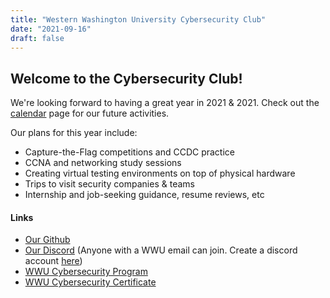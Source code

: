 ```yaml
---
title: "Western Washington University Cybersecurity Club"
date: "2021-09-16"
draft: false
---
```


## Welcome to the Cybersecurity Club!

We're looking forward to having a great year in 2021 & 2021.
Check out the [calendar](../calendar) page for our future activities.

Our plans for this year include:  
* Capture-the-Flag competitions and CCDC practice  
* CCNA and networking study sessions  
* Creating virtual testing environments on top of physical hardware  
* Trips to visit security companies & teams  
* Internship and job-seeking guidance, resume reviews, etc  

#### Links

* [Our Github](https://github.com/wwucyber)  
* [Our Discord](https://wwu2.sharepoint.com/sites/WWUCyberComp/SitePages/Join-the-Western-Washington-Cyber-Security-Club-Discord-Server!.aspx) (Anyone with a WWU email can join. Create a discord account [here](https://discord.com/register))  
* [WWU Cybersecurity Program](https://cs.wwu.edu/cybersecurity)  
* [WWU Cybersecurity Certificate](https://cs.wwu.edu/cybersecurity/programs-cybercert)

